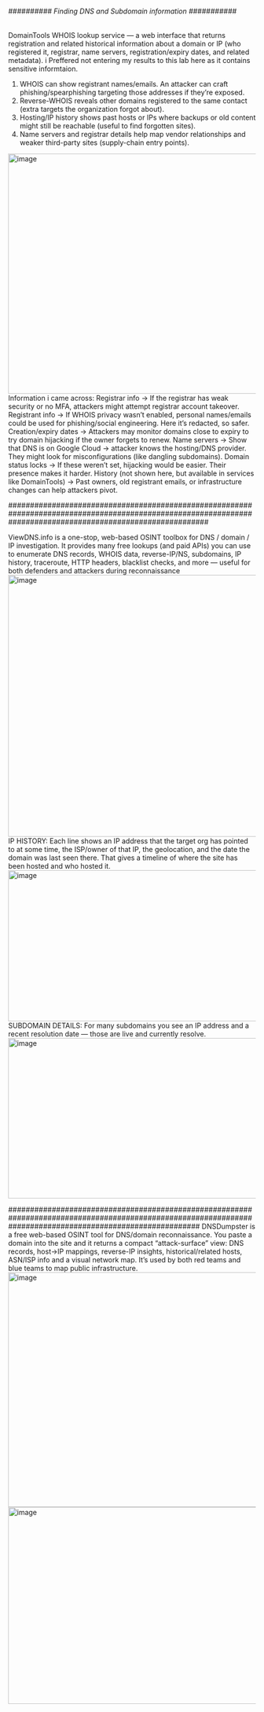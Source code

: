###### ########## Finding DNS and Subdomain information ########### ######


DomainTools WHOIS lookup service — a web interface that returns registration and related historical information about a domain or IP (who registered it, registrar, name servers, registration/expiry dates, and related metadata). i Preffered not entering my results to this lab here as it contains sensitive informtaion. 
1. WHOIS can show registrant names/emails. An attacker can craft phishing/spearphishing targeting those addresses if they’re exposed.
2. Reverse-WHOIS reveals other domains registered to the same contact (extra targets the organization forgot about).
3. Hosting/IP history shows past hosts or IPs where backups or old content might still be reachable (useful to find forgotten sites).
4. Name servers and registrar details help map vendor relationships and weaker third-party sites (supply-chain entry points).
<img width="1307" height="488" alt="image" src="https://github.com/user-attachments/assets/30af595f-c5d4-4f92-92d9-9d725d1423f8" />
Information i came across:
Registrar info → If the registrar has weak security or no MFA, attackers might attempt registrar account takeover.
Registrant info → If WHOIS privacy wasn’t enabled, personal names/emails could be used for phishing/social engineering. Here it’s redacted, so safer.
Creation/expiry dates → Attackers may monitor domains close to expiry to try domain hijacking if the owner forgets to renew.
Name servers → Show that DNS is on Google Cloud → attacker knows the hosting/DNS provider. They might look for misconfigurations (like dangling subdomains).
Domain status locks → If these weren’t set, hijacking would be easier. Their presence makes it harder.
History (not shown here, but available in services like DomainTools) → Past owners, old registrant emails, or infrastructure changes can help attackers pivot.

##############################################################################################################################################################

ViewDNS.info is a one-stop, web-based OSINT toolbox for DNS / domain / IP investigation. It provides many free lookups (and paid APIs) you can use to enumerate DNS records, WHOIS data, reverse-IP/NS, subdomains, IP history, traceroute, HTTP headers, blacklist checks, and more — useful for both defenders and attackers during reconnaissance
<img width="1271" height="532" alt="image" src="https://github.com/user-attachments/assets/188f95b9-8a1e-45c3-9b5c-e6689f4f7853" />
IP HISTORY: 
Each line shows an IP address that the target org has pointed to at some time, the ISP/owner of that IP, the geolocation, and the date the domain was last seen there. That gives a timeline of where the site has been hosted and who hosted it.
<img width="1203" height="307" alt="image" src="https://github.com/user-attachments/assets/c2d11028-4ed5-4977-88d8-811cb7649225" />
SUBDOMAIN DETAILS: For many subdomains you see an IP address and a recent resolution date — those are live and currently resolve.
<img width="1218" height="326" alt="image" src="https://github.com/user-attachments/assets/2f5c9cc6-2fc4-41fd-9d30-efab796ead0a" />



############################################################################################################################################################
DNSDumpster is a free web-based OSINT tool for DNS/domain reconnaissance. You paste a domain into the site and it returns a compact “attack-surface” view: DNS records, host→IP mappings, reverse-IP insights, historical/related hosts, ASN/ISP info and a visual network map. It’s used by both red teams and blue teams to map public infrastructure.
<img width="1333" height="477" alt="image" src="https://github.com/user-attachments/assets/dd516332-c604-494d-85e4-fa22c6ef2d89" />
<img width="1040" height="400" alt="image" src="https://github.com/user-attachments/assets/8282ce93-4b4f-4d79-90fe-5f24fb0366a3" />





